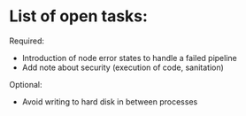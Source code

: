 # List of open tasks:

Required:

* Introduction of node error states to handle a failed pipeline
* Add note about security (execution of code, sanitation)

Optional:

* Avoid writing to hard disk in between processes
